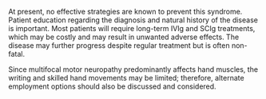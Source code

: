At present, no effective strategies are known to prevent this syndrome. Patient education regarding the diagnosis and natural history of the disease is important. Most patients will require long-term IVIg and SCIg treatments, which may be costly and may result in unwanted adverse effects. The disease may further progress despite regular treatment but is often non-fatal.

Since multifocal motor neuropathy predominantly affects hand muscles, the writing and skilled hand movements may be limited; therefore, alternate employment options should also be discussed and considered.